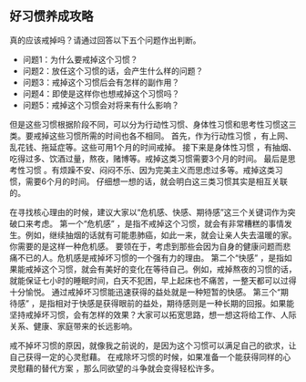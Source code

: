 ## 好习惯养成攻略
真的应该戒掉吗？请通过回答以下五个问题作出判断。 
- 问题1：为什么要戒掉这个习惯？ 
- 问题2：放任这个习惯的话，会产生什么样的问题？ 
- 问题3：戒掉这个习惯后会有怎样的副作用？ 
- 问题4：即使是这样你也想戒掉这个习惯吗？ 
- 问题5：戒掉这个习惯会对将来有什么影响？

但是这些习惯根据阶段不同，可以分为行动性习惯、身体性习惯和思考性习惯这三类。要戒掉这些习惯所需的时间也各不相同。 首先，作为行动性习惯 ，有上网、乱花钱、拖延症等。这些可用1个月的时间戒掉。 接下来是身体性习惯 ，有抽烟、吃得过多、饮酒过量，熬夜，赌博等。戒掉这类习惯需要3个月的时间。 最后是思考性习惯 。有烦躁不安、闷闷不乐、因为完美主义而思虑过多等。戒掉这类习惯，需要6个月的时间。 仔细想一想的话，就会明白这三类习惯其实是相互关联的。

在寻找核心理由的时候，建议大家以“危机感、快感、期待感”这三个关键词作为突破口来考虑。 第一个“危机感” ，是指不戒掉这个习惯，就会有非常糟糕的事情发生。例如，继续抽烟的话就有可能患肺癌，如此一来，就会让亲人失去温暖的家。你需要的是这样一种危机感。 要领在于，考虑到那些会因为自身的健康问题而悲痛不已的人。危机感是戒掉坏习惯的一个强有力的理由。 第二个“快感” ，是指如果能戒掉这个习惯，就会有美好的变化在等待自己。例如，戒掉熬夜的习惯的话，就能保证七小时的睡眠时间，白天不犯困，早上起床也不痛苦，一整天都可以过得十分愉悦。 通过戒掉坏习惯能迅速获得的益处就是一种短暂的快感。 第三个“期待感” ，是指相对于快感是获得眼前的益处，期待感则是一种长期的回报。如果能坚持戒掉坏习惯，会有怎样的效果？大家可以拓宽思路，想一想这将给工作、人际关系、健康、家庭带来的长远影响。

戒不掉坏习惯的原因，就像我之前说的，是因为这个习惯可以满足自己的欲求，让自己获得一定的心灵慰藉。 在戒除坏习惯的时候，如果准备一个能获得同样的心灵慰藉的替代方案 ，那么同欲望的斗争就会变得轻松许多。